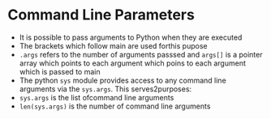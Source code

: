 # Command Line Parameters

- It is possible to pass arguments to Python when they are executed
- The brackets which follow main are used forthis pupose
- `.args` refers to the number of arguments passsed and `args[]` is a pointer array which points to each argument which poins to each argument which is passed to main
- The python `sys` module provides access to any command line arguments via the `sys.args`. This serves2purposes:
- `sys.args` is the list ofcommand line arguments
- `len(sys.args)` is the number of command line arguments

